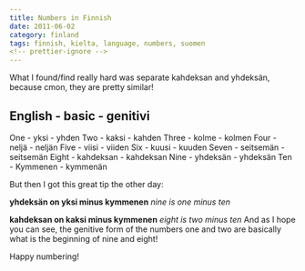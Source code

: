 ```yaml
---
title: Numbers in Finnish
date: 2011-06-02
category: finland
tags: finnish, kielta, language, numbers, suomen
<!-- prettier-ignore -->
---
```


What I found/find really hard was separate kahdeksan and yhdeksän, because cmon, they are pretty similar!

## English - basic - genitivi

One - yksi - yhden Two - kaksi - kahden Three - kolme - kolmen Four - neljä - neljän Five - viisi - viiden Six - kuusi - kuuden Seven - seitsemän - seitsemän Eight - kahdeksan - kahdeksan Nine - yhdeksän - yhdeksän Ten - Kymmenen - kymmenän

But then I got this great tip the other day:

**yhdeksän on yksi minus kymmenen** _nine is one minus ten_

**kahdeksan on kaksi minus kymmenen** _eight is two minus ten_ And as I hope you can see, the genitive form of the numbers one and two are basically what is the beginning of nine and eight!

Happy numbering!

